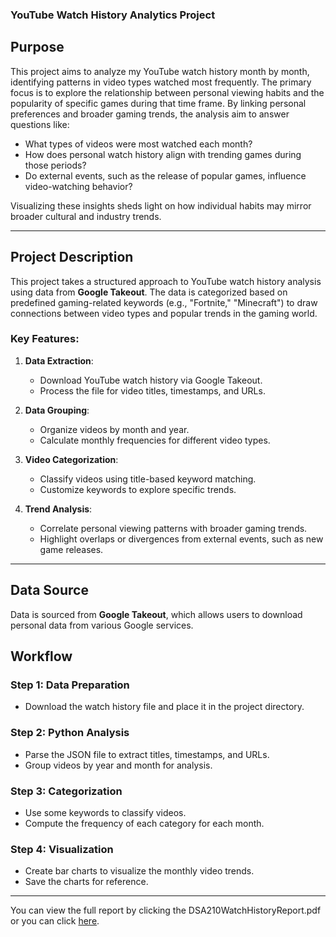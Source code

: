 



### YouTube Watch History Analytics Project

## **Purpose**

This project aims to analyze my YouTube watch history month by month, identifying patterns in video types watched most frequently. The primary focus is to explore the relationship between personal viewing habits and the popularity of specific games during that time frame. By linking personal preferences and broader gaming trends, the analysis aim to answer questions like:

- What types of videos were most watched each month?
- How does personal watch history align with trending games during those periods?
- Do external events, such as the release of popular games, influence video-watching behavior?

Visualizing these insights sheds light on how individual habits may mirror broader cultural and industry trends.

---

## **Project Description**

This project takes a structured approach to YouTube watch history analysis using data from **Google Takeout**. The data is categorized based on predefined gaming-related keywords (e.g., "Fortnite," "Minecraft") to draw connections between video types and popular trends in the gaming world.

### Key Features:

1. **Data Extraction**:
   - Download YouTube watch history via Google Takeout.
   - Process the file for video titles, timestamps, and URLs.

2. **Data Grouping**:
   - Organize videos by month and year.
   - Calculate monthly frequencies for different video types.

3. **Video Categorization**:
   - Classify videos using title-based keyword matching.
   - Customize keywords to explore specific trends.

4. **Trend Analysis**:
   - Correlate personal viewing patterns with broader gaming trends.
   - Highlight overlaps or divergences from external events, such as new game releases.

---

## **Data Source**

Data is sourced from **Google Takeout**, which allows users to download personal data from various Google services.



## **Workflow**

### **Step 1: Data Preparation**
- Download the watch history file and place it in the project directory.

### **Step 2: Python Analysis**
- Parse the JSON file to extract titles, timestamps, and URLs.
- Group videos by year and month for analysis.

### **Step 3: Categorization**
- Use some keywords to classify videos.
- Compute the frequency of each category for each month.

### **Step 4: Visualization**
- Create bar charts to visualize the monthly video trends.
- Save the charts for reference.

---


You can view the full report by clicking the DSA210WatchHistoryReport.pdf or you can click [here](https://1drv.ms/w/s!AtGEwus5akVOgaMZoYaB3VsfoJy3zw?e=eTIv9E).



